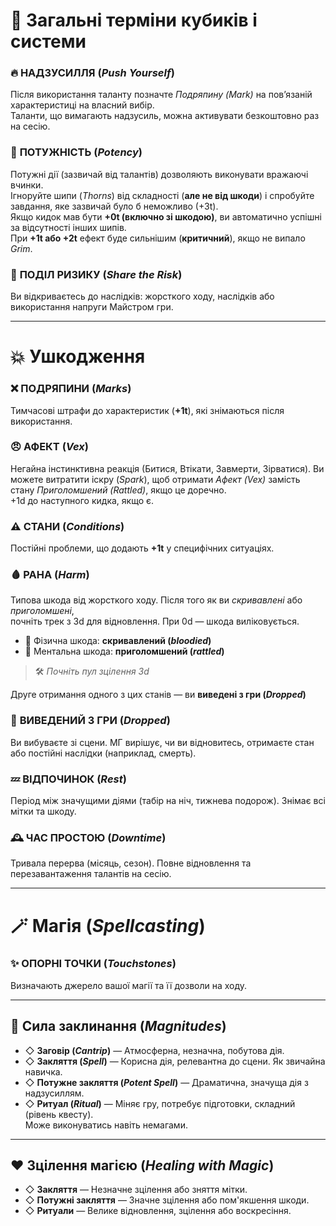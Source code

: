 
# 🎲 Загальні терміни кубиків і системи

### 🔥 **НАДЗУСИЛЛЯ (*Push Yourself*)**
Після використання таланту позначте *Подряпину (Mark)* на пов’язаній характеристиці на власний вибір.  
Таланти, що вимагають надзусиль, можна активувати безкоштовно раз на сесію.

### 💪 **ПОТУЖНІСТЬ (*Potency*)**
Потужні дії (зазвичай від талантів) дозволяють виконувати вражаючі вчинки.  
Ігноруйте шипи (*Thorns*) від складності (**але не від шкоди**) і спробуйте завдання, яке зазвичай було б неможливо (+3t).  
Якщо кидок мав бути **+0t (включно зі шкодою)**, ви автоматично успішні за відсутності інших шипів.  
При **+1t або +2t** ефект буде сильнішим (**критичний**), якщо не випало *Grim*.

### 🤝 **ПОДІЛ РИЗИКУ (*Share the Risk*)**
Ви відкриваєтесь до наслідків: жорсткого ходу, наслідків або використання напруги Майстром гри.

---

# 💥 Ушкодження

### ❌ **ПОДРЯПИНИ (*Marks*)**
Тимчасові штрафи до характеристик (**+1t**), які знімаються після використання.

### 😠 **АФЕКТ (*Vex*)**
Негайна інстинктивна реакція (Битися, Втікати, Завмерти, Зірватися).
Ви можете витратити іскру (*Spark*), щоб отримати *Афект (Vex)* замість стану *Приголомшений (Rattled)*, якщо це доречно.  
+1d до наступного кидка, якщо є.

### ⚠️ **СТАНИ (*Conditions*)**
Постійні проблеми, що додають **+1t** у специфічних ситуаціях.

### 🩸 **РАНА (*Harm*)**
Типова шкода від жорсткого ходу. Після того як ви *скривавлені* або *приголомшені*,  
почніть трек з 3d для відновлення. При 0d — шкода виліковується.

- 📌 Фізична шкода: **скривавлений (*bloodied*)**  
- 📌 Ментальна шкода: **приголомшений (*rattled*)**

> 🛠️ *Почніть пул зцілення 3d*

Друге отримання одного з цих станів — ви **виведені з гри (*Dropped*)**

### 🛌 **ВИВЕДЕНИЙ З ГРИ (*Dropped*)**
Ви вибуваєте зі сцени. МГ вирішує, чи ви відновитесь, отримаєте стан або постійні наслідки (наприклад, смерть).

### 💤 **ВІДПОЧИНОК (*Rest*)**
Період між значущими діями (табір на ніч, тижнева подорож). Знімає всі мітки та шкоду.

### 🕰️ **ЧАС ПРОСТОЮ (*Downtime*)**
Тривала перерва (місяць, сезон). Повне відновлення та перезавантаження талантів на сесію.

---

# 🪄 Магія (*Spellcasting*)

### ✨ **ОПОРНІ ТОЧКИ (*Touchstones*)**
Визначають джерело вашої магії та її дозволи на ходу.

---

## 📏 Сила заклинання (*Magnitudes*)

- ◇ **Заговір (*Cantrip*)** — Атмосферна, незначна, побутова дія.
- ◇ **Закляття (*Spell*)** — Корисна дія, релевантна до сцени. Як звичайна навичка.
- ◇ **Потужне закляття (*Potent Spell*)** — Драматична, значуща дія з надзусиллям.
- ◇ **Ритуал (*Ritual*)** — Міняє гру, потребує підготовки, складний (рівень квесту).  
  Може виконуватись навіть немагами.

---

## ❤️ Зцілення магією (*Healing with Magic*)

- ◇ **Закляття** — Незначне зцілення або зняття мітки.
- ◇ **Потужні закляття** — Значне зцілення або пом'якшення шкоди.
- ◇ **Ритуали** — Велике відновлення, зцілення або воскресіння.
